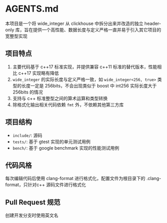 # AGENTS.md

本项目是一个将 wide_integer 从 clickhouse 中拆分出来并改造的独立 header-only 库，旨在提供一个高性能、数据长度与定义严格一直并易于引入其它项目的宽整型实现

## 项目特点
1. 主要代码基于 c++17 标准实现，并提供兼容 c++11 标准的替代版本，性能相比 c++17 实现略有降低
2. `wide_integer` 的实际长度与定义严格一致，如 `wide_integer<256, true>` 类型的长度一定是 256bits，不会出现类似于 boost 中 int256 实际长度大于 256bits 的情况
3. 支持与 c++ 标准整型之间的算术运算和类型转换
4. 除格式化输出相关代码依赖 `fmt` 外，不依赖其他第三方库


## 项目结构
- `include/`: 源码
- `tests/`: 基于 gtest 实现的单元测试用例
- `bench/`: 基于 google benchmark 实现的性能测试用例

## 代码风格
每次编辑代码后使用 clang-format 进行格式化，配置文件为根目录下的 .clang-format，只针对c++ 源码文件进行格式化

## Pull Request 规范
创建开发分支时使用英文名
